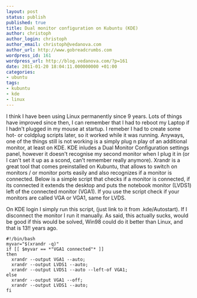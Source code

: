 ```yaml
---
layout: post
status: publish
published: true
title: Dual monitor configuration on Kubuntu (KDE)
author: christoph
author_login: christoph
author_email: christoph@vedanova.com
author_url: http://www.gobreadcrumbs.com
wordpress_id: 161
wordpress_url: http://blog.vedanova.com/?p=161
date: 2011-01-20 18:04:11.000000000 +01:00
categories:
- ubuntu
tags:
- kubuntu
- kde
- linux
---
```

I think I have been using Linux permanently since 9 years. Lots of things have improved since then, I can remember that I had to reboot my Laptop if I hadn't plugged in my mouse at startup. I remeber I had to create some hot- or coldplug scripts later, so it worked while it was running. Anyways, one of the things still is not working is a simply plug n play of an additional monitor, at least on KDE. KDE inludes a Dual Monitor Configuration settings panel, however it doesn't recognise my second monitor when I plug it in (or I can't set it up as a scond, can't remember really anymore).
Xrandr is a great tool that comes preinstalled on Kubuntu, that allows to switch on monitors / or monitor ports easily and also recognizes if a monitor is connected.
Below is a simple script that checks if a monitor is connected, if its connected it extends the desktop and puts the notebook monitor (LVDS1) left of the connected monitor (VGA1). If you use the script check if your monitors are called VGA or VGA1, same for LVDS.

On KDE login I simply run this script, (just link to it from .kde/Autostart). If I disconnect the monitor I run it manually. As said, this actually sucks, would be good if this would be solved, Win98 could do it better than Linux, and that is 13!! years ago.

    #!/bin/bash
    myvar="$(xrandr -q)"
    if [[ $myvar == *"VGA1 connected"* ]]
    then
      xrandr --output VGA1 --auto;
      xrandr --output LVDS1 --auto;
      xrandr --output LVDS1 --auto --left-of VGA1;
    else
      xrandr --output VGA1 --off;
      xrandr --output LVDS1 --auto;
    fi
